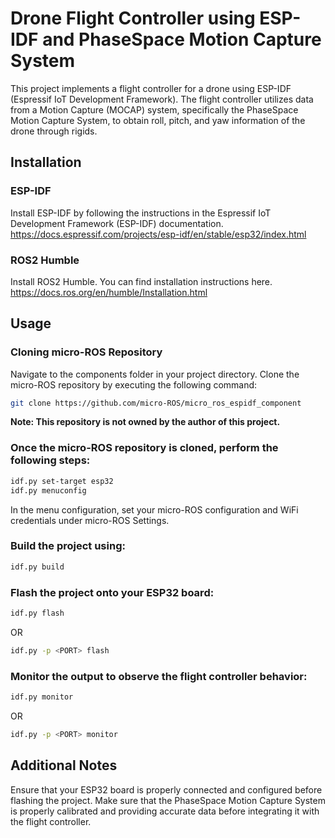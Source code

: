 # Drone Flight Controller using ESP-IDF and PhaseSpace Motion Capture System

This project implements a flight controller for a drone using ESP-IDF (Espressif IoT Development Framework). The flight controller utilizes data from a Motion Capture (MOCAP) system, specifically the PhaseSpace Motion Capture System, to obtain roll, pitch, and yaw information of the drone through rigids.

## Installation
### ESP-IDF
Install ESP-IDF by following the instructions in the Espressif IoT Development Framework (ESP-IDF) documentation.
https://docs.espressif.com/projects/esp-idf/en/stable/esp32/index.html 

### ROS2 Humble
Install ROS2 Humble. You can find installation instructions here. 
https://docs.ros.org/en/humble/Installation.html



## Usage

### Cloning micro-ROS Repository
Navigate to the components folder in your project directory.
Clone the micro-ROS repository by executing the following command:
```bash
git clone https://github.com/micro-ROS/micro_ros_espidf_component
```
**Note: This repository is not owned by the author of this project.**

### Once the micro-ROS repository is cloned, perform the following steps:

```bash
idf.py set-target esp32
idf.py menuconfig
```
In the menu configuration, set your micro-ROS configuration and WiFi credentials under micro-ROS Settings.

### Build the project using:
```bash
idf.py build
```
### Flash the project onto your ESP32 board:
```bash
idf.py flash
```
OR
```bash
idf.py -p <PORT> flash 
```
### Monitor the output to observe the flight controller behavior:
```bash
idf.py monitor
```
OR
```bash
idf.py -p <PORT> monitor 
```
## Additional Notes
Ensure that your ESP32 board is properly connected and configured before flashing the project.
Make sure that the PhaseSpace Motion Capture System is properly calibrated and providing accurate data before integrating it with the flight controller.
